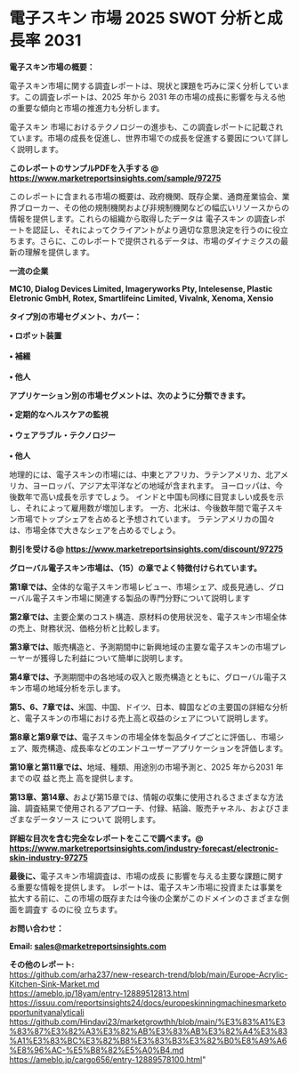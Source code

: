 # 電子スキン 市場 2025 SWOT 分析と成長率 2031

<strong><b>電子スキン市場の概要：</b></strong>

電子スキン市場に関する調査レポートは、現状と課題を巧みに深く分析しています。この調査レポートは、2025 年から 2031 年の市場の成長に影響を与える他の重要な傾向と市場の推進力も分析します。

電子スキン 市場におけるテクノロジーの進歩も、この調査レポートに記載されています。市場の成長を促進し、世界市場での成長を促進する要因について詳しく説明します。

<strong>このレポートのサンプルPDFを入手する @ <a href=https://www.marketreportsinsights.com/sample/97275>https://www.marketreportsinsights.com/sample/97275</a></strong>

このレポートに含まれる市場の概要は、政府機関、既存企業、通商産業協会、業界ブローカー、その他の規制機関および非規制機関などの幅広いリソースからの情報を提供します。これらの組織から取得したデータは 電子スキン の調査レポートを認証し、それによってクライアントがより適切な意思決定を行うのに役立ちます。さらに、このレポートで提供されるデータは、市場のダイナミクスの最新の理解を提供します。

<strong>一流の企業</strong>

<strong><b>MC10, Dialog Devices Limited, Imageryworks Pty, Intelesense, Plastic Eletronic GmbH, Rotex, Smartlifeinc Limited, Vivalnk, Xenoma, Xensio</b></strong>

<strong><b>タイプ別の市場セグメント、カバー：</b></strong>

<strong>• ロボット装置<br><br>• 補綴<br><br>• 他人</strong>

<strong><b>アプリケーション別の市場セグメントは、次のように分類できます。</b></strong>

<strong>• 定期的なヘルスケアの監視<br><br>• ウェアラブル・テクノロジー<br><br>• 他人</strong>

 地理的には、電子スキンの市場には、中東とアフリカ、ラテンアメリカ、北アメリカ、ヨーロッパ、アジア太平洋などの地域が含まれます。 ヨーロッパは、今後数年で高い成長を示すでしょう。 インドと中国も同様に目覚ましい成長を示し、それによって雇用数が増加します。 一方、北米は、今後数年間で電子スキン市場でトップシェアを占めると予想されています。 ラテンアメリカの国々は、市場全体で大きなシェアを占めるでしょう。

<strong>割引を受ける@ <a href=https://www.marketreportsinsights.com/discount/97275>https://www.marketreportsinsights.com/discount/97275</a></strong>

<strong><b>グローバル電子スキン市場は、（15）の章でよく特徴付けられています。</b></strong>

<strong><b>第</b></strong><strong><b>1章では、</b></strong>全体的な電子スキン市場レビュー、市場シェア、成長見通し、グローバル電子スキン市場に関連する製品の専門分野について説明します

<strong><b>第2章では、</b></strong>主要企業のコスト構造、原材料の使用状況を、電子スキン市場全体の売上、財務状況、価格分析と比較します。

<strong><b>第3章では、</b></strong>販売構造と、予測期間中に新興地域の主要な電子スキンの市場プレーヤーが獲得した利益について簡単に説明します。

<strong><b>第4章では、</b></strong>予測期間中の各地域の収入と販売構造とともに、グローバル電子スキン市場の地域分析を示します。

<strong><b>第5、6、7章では、</b></strong>米国、中国、ドイツ、日本、韓国などの主要国の詳細な分析と、電子スキンの市場における売上高と収益のシェアについて説明します。

<strong><b>第8章と第9章では、</b></strong>電子スキンの市場全体を製品タイプごとに評価し、市場シェア、販売構造、成長率などのエンドユーザーアプリケーションを評価します。

<strong><b>第10章と第11章では、</b></strong>地域、種類、用途別の市場予測と、2025 年から2031 年までの収 益と売上 高を提供します。

<strong><b>第13章、第14章、</b></strong>および第15章では、情報の収集に使用されるさまざまな方法論、調査結果で使用されるアプローチ、付録、結論、販売チャネル、およびさまざまなデータソース について 説明します。

<strong>詳細な目次を含む完全なレポートをここで調べます。@ <a href=https://www.marketreportsinsights.com/industry-forecast/electronic-skin-industry-97275>https://www.marketreportsinsights.com/industry-forecast/electronic-skin-industry-97275</a></strong>

<strong><b>最後に、</b></strong>電子スキン市場調査は、市場の成長 に影響を</a>与える主要な課題に関する重要な情報を提供します。 レポートは、電子スキン市場に投資または事業を拡大する前に、この市場の既存または今後の企業がこのドメインのさまざまな側面を調査す るのに役 立ちます。

<strong><b>お問い合わせ：</b></strong>

<strong>Email: </strong><a href=mailto:sales@marketreportsinsights.com><strong>sales@marketreportsinsights.com</strong></a>

<strong>その他のレポート:</strong>
<br>
<a href=https://github.com/arha237/new-research-trend/blob/main/Europe-Acrylic-Kitchen-Sink-Market.md>https://github.com/arha237/new-research-trend/blob/main/Europe-Acrylic-Kitchen-Sink-Market.md</a>
<br>
<a href=https://ameblo.jp/18yam/entry-12889512813.html>https://ameblo.jp/18yam/entry-12889512813.html</a>
<br>
<a href=https://issuu.com/reportsinsights24/docs/europeskinningmachinesmarketopportunityanalyticali>https://issuu.com/reportsinsights24/docs/europeskinningmachinesmarketopportunityanalyticali</a>
<br>
<a href=https://github.com/Hindavi23/marketgrowthh/blob/main/%E3%83%A1%E3%83%87%E3%82%A3%E3%82%AB%E3%83%AB%E3%82%A4%E3%83%A1%E3%83%BC%E3%82%B8%E3%83%B3%E3%82%B0%E8%A9%A6%E8%96%AC-%E5%B8%82%E5%A0%B4.md>https://github.com/Hindavi23/marketgrowthh/blob/main/%E3%83%A1%E3%83%87%E3%82%A3%E3%82%AB%E3%83%AB%E3%82%A4%E3%83%A1%E3%83%BC%E3%82%B8%E3%83%B3%E3%82%B0%E8%A9%A6%E8%96%AC-%E5%B8%82%E5%A0%B4.md</a>
<br>
<a href=https://ameblo.jp/cargo656/entry-12889578100.html>https://ameblo.jp/cargo656/entry-12889578100.html</a>"
